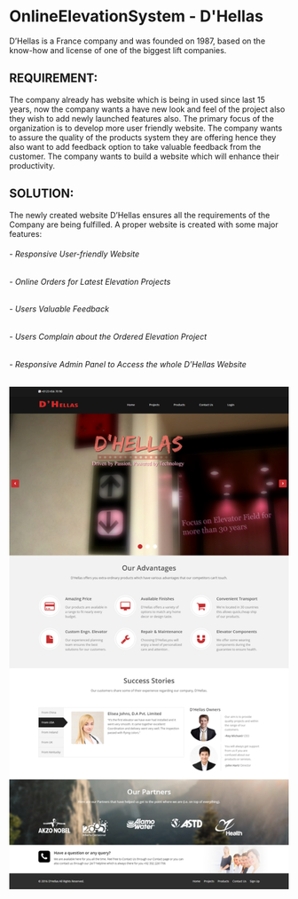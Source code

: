 # OnlineElevationSystem - D'Hellas

D’Hellas is a France company and was founded on 1987, based on the know-how and license of one of the biggest lift companies.

## REQUIREMENT:
The company already has website which is being in used since last 15 years, now the company wants a have new look and feel of the project also they wish to add newly launched features also. The primary focus of the organization is to develop more user friendly website.  The company wants to assure the quality of the products system they are offering hence they also want to add feedback option to take valuable feedback from the customer. The company wants to build a website which will enhance their productivity.

## SOLUTION:
The newly created website D’Hellas ensures all the requirements of the Company are being fulfilled. A proper website is created with some major features:
######	- Responsive User-friendly Website
######	- Online Orders for Latest Elevation Projects
######	- Users Valuable Feedback
######	- Users Complain about the Ordered Elevation Project
######	- Responsive Admin Panel to Access the whole D’Hellas Website

![This is an image](/Screenshots/HomePage.png)
